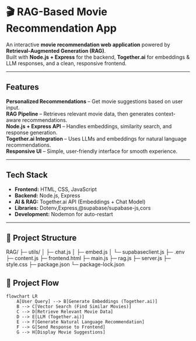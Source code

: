 # 🎬 RAG-Based Movie Recommendation App  

An interactive **movie recommendation web application** powered by **Retrieval-Augmented Generation (RAG)**.  
Built with **Node.js + Express** for the backend, **Together.ai** for embeddings & LLM responses, and a clean, responsive frontend.  

---

##  Features  
 **Personalized Recommendations** – Get movie suggestions based on user input.  
**RAG Pipeline** – Retrieves relevant movie data, then generates context-aware recommendations.  
**Node.js + Express API** – Handles embeddings, similarity search, and response generation.  
**Together.ai Integration** – Uses LLMs and embeddings for natural language recommendations.  
**Responsive UI** – Simple, user-friendly interface for smooth experience.  

---

##  Tech Stack  
- **Frontend:** HTML, CSS, JavaScript  
- **Backend:** Node.js, Express  
- **AI & RAG:** Together.ai API (Embeddings + Chat Model)  
- **Libraries:** Dotenv,Express,@supabase/supabase-js,cors  
- **Development:** Nodemon for auto-restart  

---

## 📂 Project Structure
RAG/
├─ utils/
│ ├─ chat.js
│ ├─ embed.js
│ └─ supabaseclient.js
├─ .env
├─ content.js
├─ frontend.html
├─ main.js
├─ rag.js
├─ server.js
├─ style.css
├─ package.json
└─ package-lock.json


## 🔄 Project Flow

```mermaid
flowchart LR
    A[User Query] --> B[Generate Embeddings (Together.ai)]
    B --> C[Vector Search (Find Similar Movies)]
    C --> D[Retrieve Relevant Movie Data]
    D --> E[LLM (Together.ai)]
    E --> F[Generate Natural Language Recommendation]
    F --> G[Send Response to Frontend]
    G --> H[Display Movie Suggestions]
